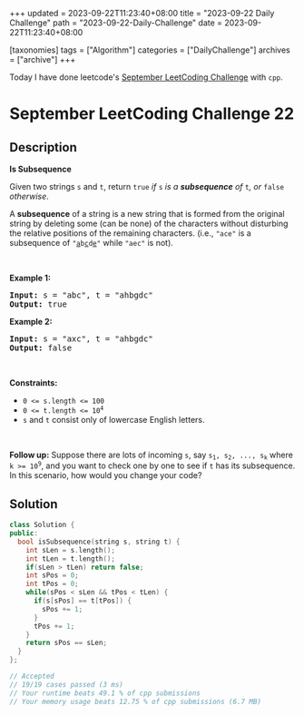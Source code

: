 +++
updated = 2023-09-22T11:23:40+08:00
title = "2023-09-22 Daily Challenge"
path = "2023-09-22-Daily-Challenge"
date = 2023-09-22T11:23:40+08:00

[taxonomies]
tags = ["Algorithm"]
categories = ["DailyChallenge"]
archives = ["archive"]
+++

Today I have done leetcode's [September LeetCoding Challenge](https://leetcode.com/problems/is-subsequence/) with `cpp`.

<!-- more -->

# September LeetCoding Challenge 22

## Description

**Is Subsequence**

<p>Given two strings <code>s</code> and <code>t</code>, return <code>true</code><em> if </em><code>s</code><em> is a <strong>subsequence</strong> of </em><code>t</code><em>, or </em><code>false</code><em> otherwise</em>.</p>

<p>A <strong>subsequence</strong> of a string is a new string that is formed from the original string by deleting some (can be none) of the characters without disturbing the relative positions of the remaining characters. (i.e., <code>&quot;ace&quot;</code> is a subsequence of <code>&quot;<u>a</u>b<u>c</u>d<u>e</u>&quot;</code> while <code>&quot;aec&quot;</code> is not).</p>

<p>&nbsp;</p>
<p><strong class="example">Example 1:</strong></p>
<pre><strong>Input:</strong> s = "abc", t = "ahbgdc"
<strong>Output:</strong> true
</pre><p><strong class="example">Example 2:</strong></p>
<pre><strong>Input:</strong> s = "axc", t = "ahbgdc"
<strong>Output:</strong> false
</pre>
<p>&nbsp;</p>
<p><strong>Constraints:</strong></p>

<ul>
	<li><code>0 &lt;= s.length &lt;= 100</code></li>
	<li><code>0 &lt;= t.length &lt;= 10<sup>4</sup></code></li>
	<li><code>s</code> and <code>t</code> consist only of lowercase English letters.</li>
</ul>

<p>&nbsp;</p>
<strong>Follow up:</strong> Suppose there are lots of incoming <code>s</code>, say <code>s<sub>1</sub>, s<sub>2</sub>, ..., s<sub>k</sub></code> where <code>k &gt;= 10<sup>9</sup></code>, and you want to check one by one to see if <code>t</code> has its subsequence. In this scenario, how would you change your code?

## Solution

``` cpp
class Solution {
public:
  bool isSubsequence(string s, string t) {
    int sLen = s.length();
    int tLen = t.length();
    if(sLen > tLen) return false;
    int sPos = 0;
    int tPos = 0;
    while(sPos < sLen && tPos < tLen) {
      if(s[sPos] == t[tPos]) {
        sPos += 1;
      }
      tPos += 1;
    }
    return sPos == sLen;
  }
};

// Accepted
// 19/19 cases passed (3 ms)
// Your runtime beats 49.1 % of cpp submissions
// Your memory usage beats 12.75 % of cpp submissions (6.7 MB)
```
